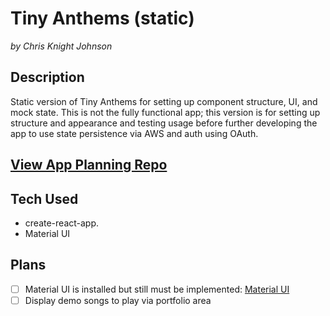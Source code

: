 # Tiny Anthems (static)
*by Chris Knight Johnson*
## Description
Static version of Tiny Anthems for setting up component structure, UI, and mock state. This is not the fully functional app; this version is for setting up structure and appearance and testing usage before further developing the app to use state persistence via AWS and auth using OAuth.
## [View App Planning Repo](https://github.com/ckjpdx/tiny-anthems-planning)
## Tech Used
* create-react-app.
* Material UI

## Plans
- [ ] Material UI is installed but still must be implemented: [Material UI](https://www.npmjs.com/package/material-ui)
- [ ] Display demo songs to play via portfolio area
